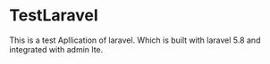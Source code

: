 # TestLaravel
 This is a test Apllication of laravel. Which is built with laravel 5.8 and integrated with admin lte.
